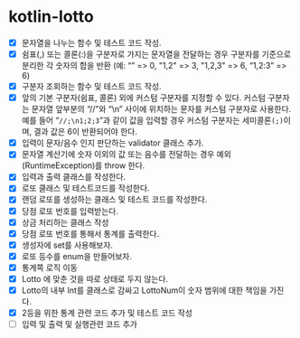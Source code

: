 # kotlin-lotto

- [x] 문자열을 나누는 함수 및 테스트 코드 작성.
- [x] 쉼표(,) 또는 콜론(:)을 구분자로 가지는 문자열을 전달하는 경우 구분자를 기준으로 분리한 각 숫자의 합을 반환 (예: “” => 0, "1,2" => 3, "1,2,3" => 6, “1,2:3” => 6)
- [x] 구분자 조회하는 함수 및 테스트 코드 작성.
- [x] 앞의 기본 구분자(쉼표, 콜론) 외에 커스텀 구분자를 지정할 수 있다. 커스텀 구분자는 문자열 앞부분의 “//”와 “\n” 사이에 위치하는 문자를 커스텀 구분자로 사용한다. 예를 들어 “`//;\n1;2;3`”과 같이 값을 입력할 경우 커스텀 구분자는 세미콜론`(;)`이며, 결과 값은 6이 반환되어야 한다.
- [x] 입력이 문자/음수 인지 판단하는 validator 클래스 추가.
- [x] 문자열 계산기에 숫자 이외의 값 또는 음수를 전달하는 경우 예외(RuntimeException)를 throw 한다.
- [x] 입력과 출력 클래스를 작성한다.
- [x] 로또 클래스 및 테스트코드를 작성한다.
- [x] 랜덤 로또를 생성하는 클래스 및 테스트 코드를 작성한다.
- [x] 당점 로또 번호를 입력받는다.
- [x] 상금 처리하는 클래스 작성
- [x] 당점 로또 번호를 통해서 통계를 출력한다.
- [x] 생성자에 set를 사용해보자.
- [x] 로또 등수를 enum을 만들어보자.
- [x] 통계쪽 로직 이동
- [x] Lotto 에 맞춘 것을 따로 상태로 두지 않는다.
- [x] Lotto의 내부 Int를 클래스로 감싸고 LottoNum이 숫자 범위에 대한 책임을 가진다.
- [x] 2등을 위한 통계 관련 코드 추가 및 테스트 코드 작성
- [ ] 입력 및 출력 및 실행관련 코드 추가
